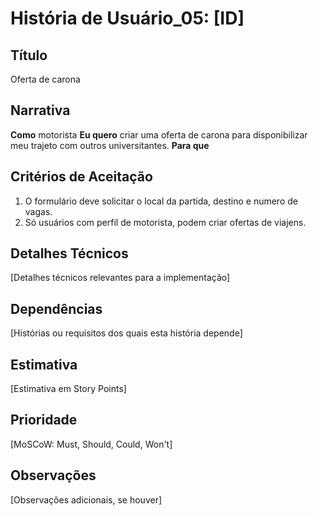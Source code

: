 # História de Usuário_05: [ID]

## Título
Oferta de carona

## Narrativa

**Como** motorista
**Eu quero** criar uma oferta de carona para disponibilizar meu trajeto com outros universitantes.
**Para que**

## Critérios de Aceitação

1. O formulário deve solicitar o local da partida, destino e numero de vagas.
2. Só usuários com perfil de motorista, podem criar ofertas de viajens.


## Detalhes Técnicos

[Detalhes técnicos relevantes para a implementação]

## Dependências

[Histórias ou requisitos dos quais esta história depende]

## Estimativa

[Estimativa em Story Points]

## Prioridade

[MoSCoW: Must, Should, Could, Won't]

## Observações

[Observações adicionais, se houver]
